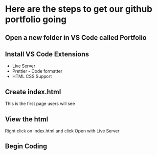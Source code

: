 # Here are the steps to get our github portfolio going

## Open a new folder in VS Code called Portfolio

## Install VS Code Extensions

- Live Server
- Prettier - Code formatter
- HTML CSS Support

## Create index.html

This is the first page users will see

## View the html

Right click on index.html and click Open with Live Server

## Begin Coding
